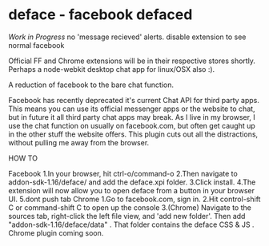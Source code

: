 deface - facebook defaced
=============

*Work in Progress*
no 'message recieved' alerts.
disable extension to see normal facebook

Official FF and Chrome extensions will be in their respective stores shortly.
Perhaps a node-webkit desktop chat app for linux/OSX also :).

A reduction of facebook to the bare chat function.

Facebook has recently deprecated it's current Chat API for third party apps.
This means you can use its official messenger apps or the website to chat, but in future it all third party chat apps may break.
As I live in my browser, I use the chat function on usually on facebook.com, but often get caught up in the other stuff the website offers.
This plugin cuts out all the distractions, without pulling me away from the browser.

HOW TO

Facebook
1.In your browser, hit ctrl-o/command-o
2.Then navigate to addon-sdk-1.16/deface/ and add the deface.xpi folder.
3.Click install.
4.The extension will now allow you to open deface from a button in your browser UI.
5.dont push tab
Chrome
1.Go to facebook.com, sign in.
2.Hit control-shift C or command-shift C to open up the console
3.(Chrome) Navigate to the sources tab, right-click the left file view, and 'add new folder'.
Then add "addon-sdk-1.16/deface/data" . That folder contains the deface CSS & JS . Chrome plugin coming soon.
